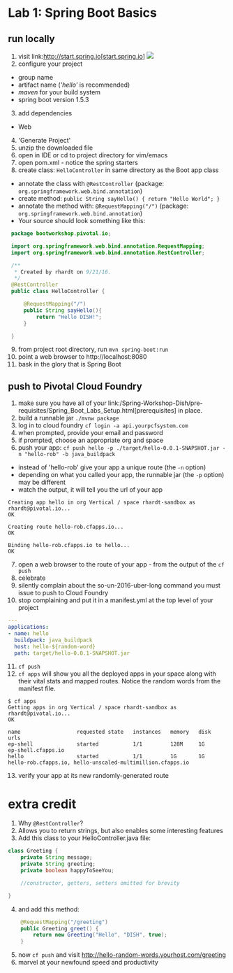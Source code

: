 # Lab 1: Spring Boot Basics

## run locally
1. visit link:http://start.spring.io[start.spring.io]
![](../../Common/imageslab1_boot.png)
2. configure your project
  * group name
  * artifact name (*_'hello'_* is recommended)
  * *_maven_* for your build system
  * spring boot version 1.5.3
3. add dependencies
  * Web
4. 'Generate Project'
5. unzip the downloaded file
6. open in IDE or cd to project directory for vim/emacs
7. open pom.xml - notice the spring starters
8. create class: `HelloController` in same directory as the Boot app class
  * annotate the class with `@RestController` (package: `org.springframework.web.bind.annotation`)
  * create method: `public String sayHello() { return "Hello World"; }`
  * annotate the method with: `@RequestMapping("/")` (package: `org.springframework.web.bind.annotation`)
  * Your source should look something like this:
```java
 package bootworkshop.pivotal.io;

 import org.springframework.web.bind.annotation.RequestMapping;
 import org.springframework.web.bind.annotation.RestController;

 /**
  * Created by rhardt on 9/21/16.
  */
 @RestController
 public class HelloController {

     @RequestMapping("/")
     public String sayHello(){
         return "Hello DISH!";
     }

 }
```


9. from project root directory, run `mvn spring-boot:run`
10. point a web browser to http://localhost:8080
11. bask in the glory that is Spring Boot

## push to Pivotal Cloud Foundry
1. make sure you have all of your link:/Spring-Workshop-Dish/pre-requisites/Spring_Boot_Labs_Setup.html[prerequisites] in place.
2. build a runnable jar `./mvnw package`
3. log in to cloud foundry `cf login -a api.yourpcfsystem.com`
4. when prompted, provide your email and password
5. if prompted, choose an appropriate org and space
6. push your app:  `cf push hello -p ./target/hello-0.0.1-SNAPSHOT.jar -n "hello-rob" -b java_buildpack`
  * instead of 'hello-rob' give your app a unique route (the `-n` option)
  * depending on what you called your app, the runnable jar (the `-p` option) may be different
  * watch the output, it will tell you the url of your app
```
Creating app hello in org Vertical / space rhardt-sandbox as rhardt@pivotal.io...
OK

Creating route hello-rob.cfapps.io...
OK

Binding hello-rob.cfapps.io to hello...
OK
```
7. open a web browser to the route of your app - from the output of the `cf push`
8. celebrate
9. silently complain about the so-un-2016-uber-long command you must issue to push to Cloud Foundry
10. stop complaining and put it in a manifest.yml at the top level of your project
```yml
---
applications:
- name: hello
  buildpack: java_buildpack
  host: hello-${random-word}
  path: target/hello-0.0.1-SNAPSHOT.jar
```
11. `cf push`
12. `cf apps` will show you all the deployed apps in your space along with their vital stats and mapped routes.  Notice the random words from the manifest file.
```
$ cf apps
Getting apps in org Vertical / space rhardt-sandbox as rhardt@pivotal.io...
OK

name                  requested state   instances   memory   disk   urls
ep-shell              started           1/1         128M     1G     ep-shell.cfapps.io
hello                 started           1/1         1G       1G     hello-rob.cfapps.io, hello-unscaled-multimillion.cfapps.io
```
13. verify your app at its new randomly-generated route

# extra credit
1.  Why `@RestController`?
2. Allows you to return strings, but also enables some interesting features
3. Add this class to your HelloController.java file:
```java
class Greeting {
    private String message;
    private String greeting;
    private boolean happyToSeeYou;

    //constructor, getters, setters omitted for brevity

}
```
4.  and add this method:
```java
    @RequestMapping("/greeting")
    public Greeting greet() {
        return new Greeting("Hello", "DISH", true);
    }
```
5. now `cf push` and visit http://hello-random-words.yourhost.com/greeting
6. marvel at your newfound speed and productivity